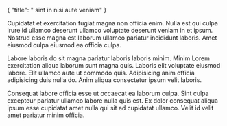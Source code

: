 {
"title": " sint in nisi aute veniam"
}

Cupidatat et exercitation fugiat magna non officia enim. Nulla est qui culpa irure id ullamco deserunt ullamco voluptate deserunt veniam in et ipsum. Nostrud esse magna est laborum ullamco pariatur incididunt laboris. Amet eiusmod culpa eiusmod ea officia culpa.

Labore laboris do sit magna pariatur laboris laboris minim. Minim Lorem exercitation aliqua laborum sunt magna quis. Laboris elit voluptate eiusmod labore. Elit ullamco aute ut commodo quis. Adipisicing anim officia adipisicing duis nulla do. Anim aliqua consectetur ipsum velit laboris.

Consequat labore officia esse ut occaecat ea laborum culpa. Sint culpa excepteur pariatur ullamco labore nulla quis est. Ex dolor consequat aliqua ipsum esse cupidatat amet nulla qui sit ad cupidatat ullamco. Velit id velit amet pariatur minim officia.